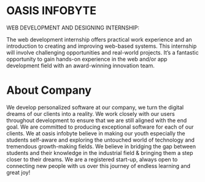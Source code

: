 # OASIS INFOBYTE 
WEB DEVELOPMENT AND DESIGNING INTERNSHIP:

The web development internship offers practical work experience and an introduction to creating and improving web-based systems. This internship will involve challenging opportunities and real-world projects. It’s a fantastic opportunity to gain hands-on experience in the web and/or app development field with an award-winning innovation team.

# About Company
We develop personalized software at our company, we turn the digital dreams of our clients into a reality. We work closely with our users throughout development to ensure that we are still aligned with the end goal. We are committed to producing exceptional software for each of our clients. We at oasis infobyte believe in making our youth especially the students self-aware and exploring the untouched world of technology and tremendous growth-making fields. We believe in bridging the gap between students and their knowledge in the industrial field & bringing them a step closer to their dreams. We are a registered start-up, always open to connecting new people with us over this journey of endless learning and great joy!
